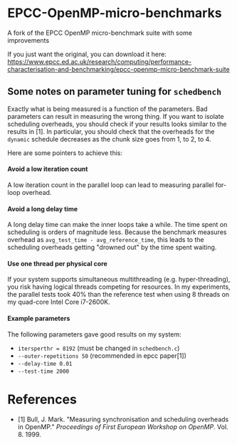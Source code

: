 # EPCC-OpenMP-micro-benchmarks
A fork of the EPCC OpenMP micro-benchmark suite with some improvements

If you just want the original, you can download it here:
https://www.epcc.ed.ac.uk/research/computing/performance-characterisation-and-benchmarking/epcc-openmp-micro-benchmark-suite

## Some notes on parameter tuning for `schedbench`
Exactly what is being measured is a function of the parameters. Bad parameters can result in measuring the wrong thing. If you want to isolate scheduling overheads, you should check if your results looks similar to the results in [1]. In particular, you should check that the overheads for the `dynamic` schedule decreases as the chunk size goes from 1, to 2, to 4.

Here are some pointers to achieve this:

#### Avoid a low iteration count
A low iteration count in the parallel loop can lead to measuring parallel for-loop overhead.

#### Avoid a long delay time
A long delay time can make the inner loops take a while. The time spent on scheduling is orders of magnitude less. Because the benchmark measures overhead as `avg_test_time - avg_reference_time`, this leads to the scheduling overheads getting "drowned out" by the time spent waiting.

#### Use one thread per physical core
If your system supports simultaneous multithreading (e.g. hyper-threading), you risk having logical threads competing for resources. In my experiments, the parallel tests took 40% than the reference test when using 8 threads on my quad-core Intel Core i7-2600K.

#### Example parameters
The following parameters gave good results on my system:

- `itersperthr = 8192` (must be changed in `schedbench.c`)
- `--outer-repetitions 50` (recommended in epcc paper[1])
- `--delay-time 0.01`
- `--test-time 2000`

# References
- [1] Bull, J. Mark. "Measuring synchronisation and scheduling overheads in OpenMP." *Proceedings of First European Workshop on OpenMP*. Vol. 8. 1999.